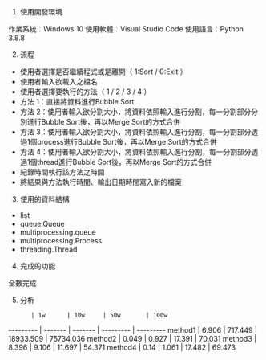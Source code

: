 1. 使用開發環境

作業系統：Windows 10
使用軟體：Visual Studio Code
使用語言：Python 3.8.8

2. 流程

- 使用者選擇是否繼續程式或是離開（ 1:Sort / 0:Exit ）
- 使用者輸入欲載入之檔名
- 使用者選擇要執行的方法（ 1 / 2 / 3 / 4 ）
- 方法 1：直接將資料進行Bubble Sort
- 方法 2：使用者輸入欲分割大小，將資料依照輸入進行分割，每一分割部分分別進行Bubble Sort後，再以Merge Sort的方式合併
- 方法 3：使用者輸入欲分割大小，將資料依照輸入進行分割，每一分割部分透過1個process進行Bubble Sort後，再以Merge Sort的方式合併
- 方法 4：使用者輸入欲分割大小，將資料依照輸入進行分割，每一分割部分透過1個thread進行Bubble Sort後，再以Merge Sort的方式合併
- 紀錄時間執行該方法之時間
- 將結果與方法執行時間、輸出日期時間寫入新的檔案

3. 使用的資料結構

- list
- queue.Queue
- multiprocessing.queue
- multiprocessing.Process
- threading.Thread

4. 完成的功能

全數完成

5. 分析

          | 1w      | 10w     | 50w       | 100w
--------- | ------- | ------- | --------- | ---------
method1	  | 6.906   | 717.449 |	18933.509 | 75734.036
method2	  | 0.049   | 0.927	  | 17.391    | 70.031
method3	  | 8.396   | 9.106	  | 11.697    | 54.371
method4   | 0.14    | 1.061   |	17.482    | 69.473


